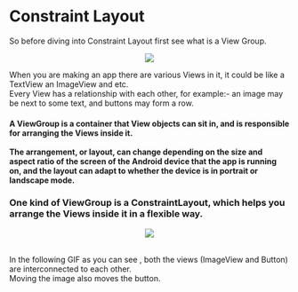 # Constraint Layout
So before diving into Constraint Layout first see what is a View Group. 
<p align="center">
<img src="https://developer.android.com/codelabs/basic-android-kotlin-training-birthday-card-app/img/e4c1f4e455d72c81.png?authuser=1"> 
</p> 
When you are making an app there are various Views in it, it could be like a TextView an ImageView and etc. <br />
Every View has a relationship with each other, for example:-
  an image may be next to some text, and buttons may form a row. 
  

#### A ViewGroup is a container that View objects can sit in, and is responsible for arranging the Views inside it. <br /><br /> The arrangement, or layout, can change depending on the size and aspect ratio of the screen of the Android device that the app is running on, and the layout can adapt to whether the device is in portrait or landscape mode.

### One kind of ViewGroup is a ConstraintLayout, which helps you arrange the Views inside it in a flexible way.
<p align = "center">
<img src="https://user-images.githubusercontent.com/59731205/134587750-796e98c7-e363-4405-9492-86ae1e164a6e.gif">
</p>
<br />In the following GIF as you can see , both the views (ImageView and Button) are interconnected to each other.<br />
Moving the image also moves the button.
